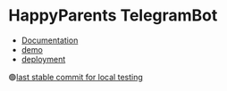 # HappyParents TelegramBot

* [Documentation](https://github.com/kyryloliinyk/telegram-bot-py/wiki/Documentation)
* [demo](https://youtu.be/VyhdHnFiP7k)
* [deployment](https://github.com/Happy-Parents/telegram-bot-py/wiki/Deployment)

🟢[last stable commit for local testing](907116ae8a3b79dacae17df0458950bbfc58e8fa)
